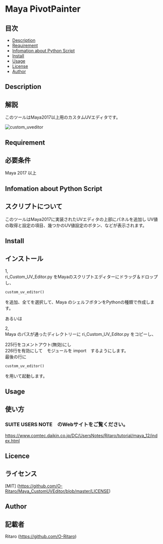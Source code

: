 # Maya PivotPainter  

目次
-----------------

  * [Description](#description)  
  * [Requirement](#requirement)  
  * [Infomation about Python Script](#infomation-about-python-script)  
  * [Install](#install)  
  * [Usage](#usage)  
  * [License](#license)  
  * [Author](#author)  

Description  
------------  
## 解説
このツールはMaya2017以上用のカスタムUVエディタです。

![custom_uveditor](https://user-images.githubusercontent.com/29208747/48949236-aa7a7200-ef7a-11e8-9162-ffab26dc337f.jpg)

Requirement  
------------  
## 必要条件
 Maya 2017 以上  


Infomation about Python Script
------------
## スクリプトについて
このツールはMaya2017に実装されたUVエディタの上部にパネルを追加し
UV値の取得と設定の項目、幾つかのUV値設定のボタン、などが表示されます。 


Install  
------------  
## インストール

1,  
ri_Custom_UV_Editor.py をMayaのスクリプトエディターにドラッグ＆ドロップし、
```py
custom_uv_editor()   
```
を追加、全てを選択して、Maya のシェルフボタンをPythonの種類で作成します。  

あるいは  

2,  
Maya のパスが通ったディレクトリーに ri_Custom_UV_Editor.py をコピーし、  

225行をコメントアウト(無効)にし  
226行を有効にして　モジュールを import　するようにします。  
最後の行に  

```py
custom_uv_editor()  
```
を用いて起動します。  


Usage  
------------  
## 使い方

### SUITE USERS NOTE　のWebサイトをご覧ください。
  https://www.comtec.daikin.co.jp/DC/UsersNotes/Ritaro/tutorial/maya_12/index.html


Licence  
------------  
## ライセンス
[MIT] (https://github.com/O-Ritaro/Maya_CustomUVEditor/blob/master/LICENSE)

Author  
------------  
## 記載者
Ritaro (https://github.com/O-Ritaro)
